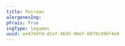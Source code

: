```yaml
---
title: Poireau
alergenesIng:
pFrais: True
ingType: legumes
uuid: ee47e9fd-d2af-4645-98ef-0879cd96f4e9
---
```

